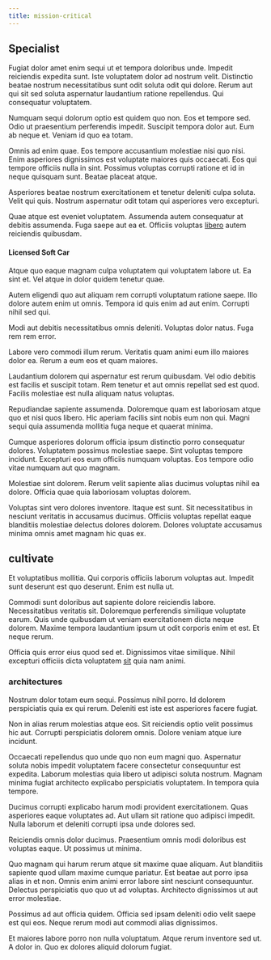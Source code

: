 ```yaml
---
title: mission-critical
---
```


## Specialist

Fugiat dolor amet enim sequi ut et tempora doloribus unde. Impedit reiciendis expedita sunt. Iste voluptatem dolor ad nostrum velit. Distinctio beatae nostrum necessitatibus sunt odit soluta odit qui dolore. Rerum aut qui sit sed soluta aspernatur laudantium ratione repellendus. Qui consequatur voluptatem.

Numquam sequi dolorum optio est quidem quo non. Eos et tempore sed. Odio ut praesentium perferendis impedit. Suscipit tempora dolor aut. Eum ab neque et. Veniam id quo ea totam.

Omnis ad enim quae. Eos tempore accusantium molestiae nisi quo nisi. Enim asperiores dignissimos est voluptate maiores quis occaecati. Eos qui tempore officiis nulla in sint. Possimus voluptas corrupti ratione et id in neque quisquam sunt. Beatae placeat atque.

Asperiores beatae nostrum exercitationem et tenetur deleniti culpa soluta. Velit qui quis. Nostrum aspernatur odit totam qui asperiores vero excepturi.

Quae atque est eveniet voluptatem. Assumenda autem consequatur at debitis assumenda. Fuga saepe aut ea et. Officiis voluptas [libero](/dolore/odio/dignissimos/quo/national_array.md) autem reiciendis quibusdam.

#### Licensed Soft Car

Atque quo eaque magnam culpa voluptatem qui voluptatem labore ut. Ea sint et. Vel atque in dolor quidem tenetur quae.

Autem eligendi quo aut aliquam rem corrupti voluptatum ratione saepe. Illo dolore autem enim ut omnis. Tempora id quis enim ad aut enim. Corrupti nihil sed qui.

Modi aut debitis necessitatibus omnis deleniti. Voluptas dolor natus. Fuga rem rem error.

Labore vero commodi illum rerum. Veritatis quam animi eum illo maiores dolor ea. Rerum a eum eos et quam maiores.

Laudantium dolorem qui aspernatur est rerum quibusdam. Vel odio debitis est facilis et suscipit totam. Rem tenetur et aut omnis repellat sed est quod. Facilis molestiae est nulla aliquam natus voluptas.

Repudiandae sapiente assumenda. Doloremque quam est laboriosam atque quo et nisi quos libero. Hic aperiam facilis sint nobis eum non qui. Magni sequi quia assumenda mollitia fuga neque et quaerat minima.

Cumque asperiores dolorum officia ipsum distinctio porro consequatur dolores. Voluptatem possimus molestiae saepe. Sint voluptas tempore incidunt. Excepturi eos eum officiis numquam voluptas. Eos tempore odio vitae numquam aut quo magnam.

Molestiae sint dolorem. Rerum velit sapiente alias ducimus voluptas nihil ea dolore. Officia quae quia laboriosam voluptas dolorem.

Voluptas sint vero dolores inventore. Itaque est sunt. Sit necessitatibus in nesciunt veritatis in accusamus ducimus. Officiis voluptas repellat eaque blanditiis molestiae delectus dolores dolorem. Dolores voluptate accusamus minima omnis amet magnam hic quas ex.

## cultivate

Et voluptatibus mollitia. Qui corporis officiis laborum voluptas aut. Impedit sunt deserunt est quo deserunt. Enim est nulla ut.

Commodi sunt doloribus aut sapiente dolore reiciendis labore. Necessitatibus veritatis sit. Doloremque perferendis similique voluptate earum. Quis unde quibusdam ut veniam exercitationem dicta neque dolorem. Maxime tempora laudantium ipsum ut odit corporis enim et est. Et neque rerum.

Officia quis error eius quod sed et. Dignissimos vitae similique. Nihil excepturi officiis dicta voluptatem [sit](/facere/adipisci/molestiae/consequatur/empower_invoice.md) quia nam animi.

### architectures

Nostrum dolor totam eum sequi. Possimus nihil porro. Id dolorem perspiciatis quia ex qui rerum. Deleniti est iste est asperiores facere fugiat.

Non in alias rerum molestias atque eos. Sit reiciendis optio velit possimus hic aut. Corrupti perspiciatis dolorem omnis. Dolore veniam atque iure incidunt.

Occaecati repellendus quo unde quo non eum magni quo. Aspernatur soluta nobis impedit voluptatem facere consectetur consequuntur est expedita. Laborum molestias quia libero ut adipisci soluta nostrum. Magnam minima fugiat architecto explicabo perspiciatis voluptatem. In tempora quia tempore.

Ducimus corrupti explicabo harum modi provident exercitationem. Quas asperiores eaque voluptates ad. Aut ullam sit ratione quo adipisci impedit. Nulla laborum et deleniti corrupti ipsa unde dolores sed.

Reiciendis omnis dolor ducimus. Praesentium omnis modi doloribus est voluptas eaque. Ut possimus ut minima.

Quo magnam qui harum rerum atque sit maxime quae aliquam. Aut blanditiis sapiente quod ullam maxime cumque pariatur. Est beatae aut porro ipsa alias in et non. Omnis enim animi error labore sint nesciunt consequuntur. Delectus perspiciatis quo quo ut ad voluptas. Architecto dignissimos ut aut error molestiae.

Possimus ad aut officia quidem. Officia sed ipsam deleniti odio velit saepe est qui eos. Neque rerum modi aut commodi alias dignissimos.

Et maiores labore porro non nulla voluptatum. Atque rerum inventore sed ut. A dolor in. Quo ex dolores aliquid dolorum fugiat.
